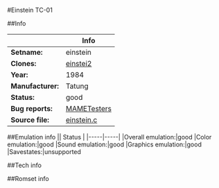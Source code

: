 #Einstein TC-01

##Info

||Info|
|-----|-----|
|**Setname:**|einstein
|**Clones:**|[einstei2](einstei2.md)
|**Year:**|1984
|**Manufacturer:**|Tatung
|**Status:**|good
|**Bug reports:**|[MAMETesters](http://mametesters.org/view_all_set.php?type=1&temporary=y&search=einstein.c)
|**Source file:**|[einstein.c](https://github.com/mamedev/mame/blob/master/src/mess/drivers/einstein.c)

##Emulation info
|| Status |
|-----|-----|
|Overall emulation:|good
|Color emulation:|good
|Sound emulation:|good
|Graphics emulation:|good
|Savestates:|unsupported

##Tech info

##Romset info

<!--- START OF EDITED COMMENT DO NOT TOUCH TEXT ABOVE-->
